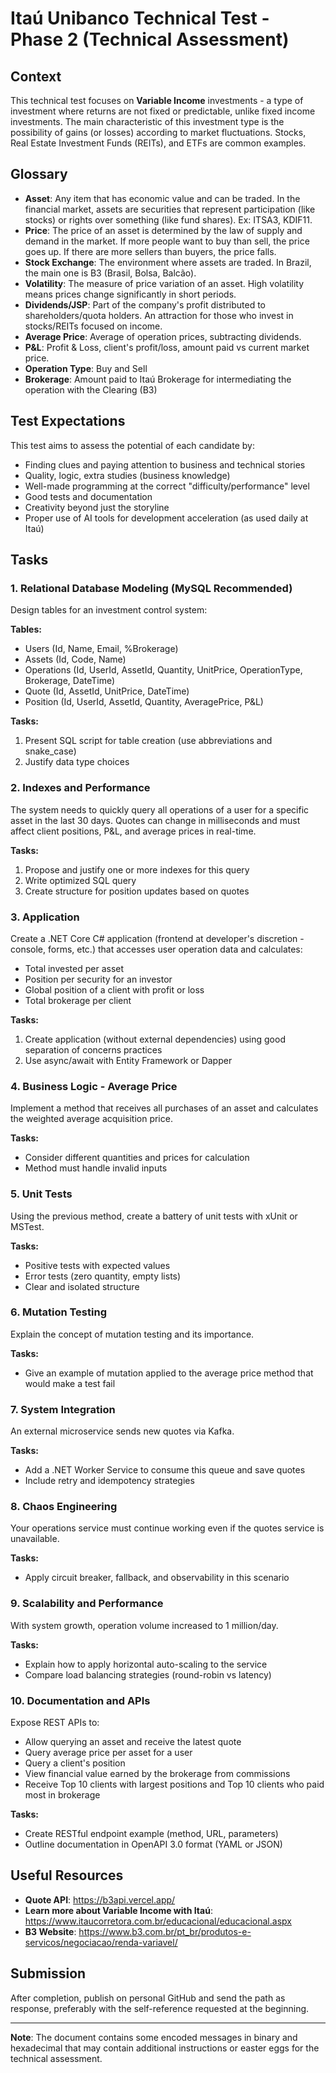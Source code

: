# Itaú Unibanco Technical Test - Phase 2 (Technical Assessment)

## Context

This technical test focuses on **Variable Income** investments - a type of investment where returns are not fixed or predictable, unlike fixed income investments. The main characteristic of this investment type is the possibility of gains (or losses) according to market fluctuations. Stocks, Real Estate Investment Funds (REITs), and ETFs are common examples.

## Glossary

- **Asset**: Any item that has economic value and can be traded. In the financial market, assets are securities that represent participation (like stocks) or rights over something (like fund shares). Ex: ITSA3, KDIF11.
- **Price**: The price of an asset is determined by the law of supply and demand in the market. If more people want to buy than sell, the price goes up. If there are more sellers than buyers, the price falls.
- **Stock Exchange**: The environment where assets are traded. In Brazil, the main one is B3 (Brasil, Bolsa, Balcão).
- **Volatility**: The measure of price variation of an asset. High volatility means prices change significantly in short periods.
- **Dividends/JSP**: Part of the company's profit distributed to shareholders/quota holders. An attraction for those who invest in stocks/REITs focused on income.
- **Average Price**: Average of operation prices, subtracting dividends.
- **P&L**: Profit & Loss, client's profit/loss, amount paid vs current market price.
- **Operation Type**: Buy and Sell
- **Brokerage**: Amount paid to Itaú Brokerage for intermediating the operation with the Clearing (B3)

## Test Expectations

This test aims to assess the potential of each candidate by:
- Finding clues and paying attention to business and technical stories
- Quality, logic, extra studies (business knowledge)
- Well-made programming at the correct "difficulty/performance" level
- Good tests and documentation
- Creativity beyond just the storyline
- Proper use of AI tools for development acceleration (as used daily at Itaú)

## Tasks

### 1. Relational Database Modeling (MySQL Recommended)

Design tables for an investment control system:

**Tables:**
- Users (Id, Name, Email, %Brokerage)
- Assets (Id, Code, Name)
- Operations (Id, UserId, AssetId, Quantity, UnitPrice, OperationType, Brokerage, DateTime)
- Quote (Id, AssetId, UnitPrice, DateTime)
- Position (Id, UserId, AssetId, Quantity, AveragePrice, P&L)

**Tasks:**
1. Present SQL script for table creation (use abbreviations and snake_case)
2. Justify data type choices

### 2. Indexes and Performance

The system needs to quickly query all operations of a user for a specific asset in the last 30 days. Quotes can change in milliseconds and must affect client positions, P&L, and average prices in real-time.

**Tasks:**
1. Propose and justify one or more indexes for this query
2. Write optimized SQL query
3. Create structure for position updates based on quotes

### 3. Application

Create a .NET Core C# application (frontend at developer's discretion - console, forms, etc.) that accesses user operation data and calculates:
- Total invested per asset
- Position per security for an investor
- Global position of a client with profit or loss
- Total brokerage per client

**Tasks:**
1. Create application (without external dependencies) using good separation of concerns practices
2. Use async/await with Entity Framework or Dapper

### 4. Business Logic - Average Price

Implement a method that receives all purchases of an asset and calculates the weighted average acquisition price.

**Tasks:**
- Consider different quantities and prices for calculation
- Method must handle invalid inputs

### 5. Unit Tests

Using the previous method, create a battery of unit tests with xUnit or MSTest.

**Tasks:**
- Positive tests with expected values
- Error tests (zero quantity, empty lists)
- Clear and isolated structure

### 6. Mutation Testing

Explain the concept of mutation testing and its importance.

**Tasks:**
- Give an example of mutation applied to the average price method that would make a test fail

### 7. System Integration

An external microservice sends new quotes via Kafka.

**Tasks:**
- Add a .NET Worker Service to consume this queue and save quotes
- Include retry and idempotency strategies

### 8. Chaos Engineering

Your operations service must continue working even if the quotes service is unavailable.

**Tasks:**
- Apply circuit breaker, fallback, and observability in this scenario

### 9. Scalability and Performance

With system growth, operation volume increased to 1 million/day.

**Tasks:**
- Explain how to apply horizontal auto-scaling to the service
- Compare load balancing strategies (round-robin vs latency)

### 10. Documentation and APIs

Expose REST APIs to:
- Allow querying an asset and receive the latest quote
- Query average price per asset for a user
- Query a client's position
- View financial value earned by the brokerage from commissions
- Receive Top 10 clients with largest positions and Top 10 clients who paid most in brokerage

**Tasks:**
- Create RESTful endpoint example (method, URL, parameters)
- Outline documentation in OpenAPI 3.0 format (YAML or JSON)

## Useful Resources

- **Quote API**: https://b3api.vercel.app/
- **Learn more about Variable Income with Itaú**: https://www.itaucorretora.com.br/educacional/educacional.aspx
- **B3 Website**: https://www.b3.com.br/pt_br/produtos-e-servicos/negociacao/renda-variavel/

## Submission

After completion, publish on personal GitHub and send the path as response, preferably with the self-reference requested at the beginning.

---

**Note**: The document contains some encoded messages in binary and hexadecimal that may contain additional instructions or easter eggs for the technical assessment.